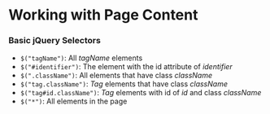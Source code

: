 # Working with Page Content
### Basic jQuery Selectors
- `$("tagName")`: All _tagName_ elements
- `$("#identifier")`: The element with the id attribute of _identifier_
- `$(".className")`: All elements that have class _className_
- `$("tag.className")`: _Tag_ elements that have class _className_
- `$("tag#id.className")`: _Tag_ elements with id of _id_ and class _className_
- `$("*")`: All elements in the page